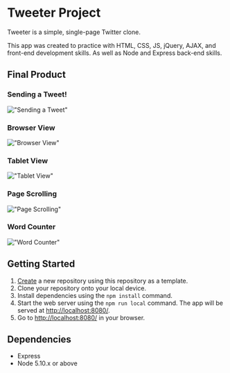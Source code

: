 # Tweeter Project

Tweeter is a simple, single-page Twitter clone.

This app was created to practice with HTML, CSS, JS, jQuery, AJAX, and front-end development skills. As well as Node and Express back-end skills.

## Final Product

### Sending a Tweet!

!["Sending a Tweet"](https://github.com/originallykevin/tweeter/blob/master/docs/sending-tweet.gif)

### Browser View

!["Browser View"](https://github.com/originallykevin/tweeter/blob/master/docs/browser-view.gif)

### Tablet View

!["Tablet View"](https://github.com/originallykevin/tweeter/blob/master/docs/tablet-view.gif)

### Page Scrolling

!["Page Scrolling"](https://github.com/originallykevin/tweeter/blob/master/docs/page-scrolling.gif)

### Word Counter

!["Word Counter"](https://github.com/originallykevin/tweeter/blob/master/docs/error-message.gif)


## Getting Started

1. [Create](https://docs.github.com/en/repositories/creating-and-managing-repositories/creating-a-repository-from-a-template) a new repository using this repository as a template.
2. Clone your repository onto your local device.
3. Install dependencies using the `npm install` command.
3. Start the web server using the `npm run local` command. The app will be served at <http://localhost:8080/>.
4. Go to <http://localhost:8080/> in your browser.

## Dependencies

- Express
- Node 5.10.x or above

